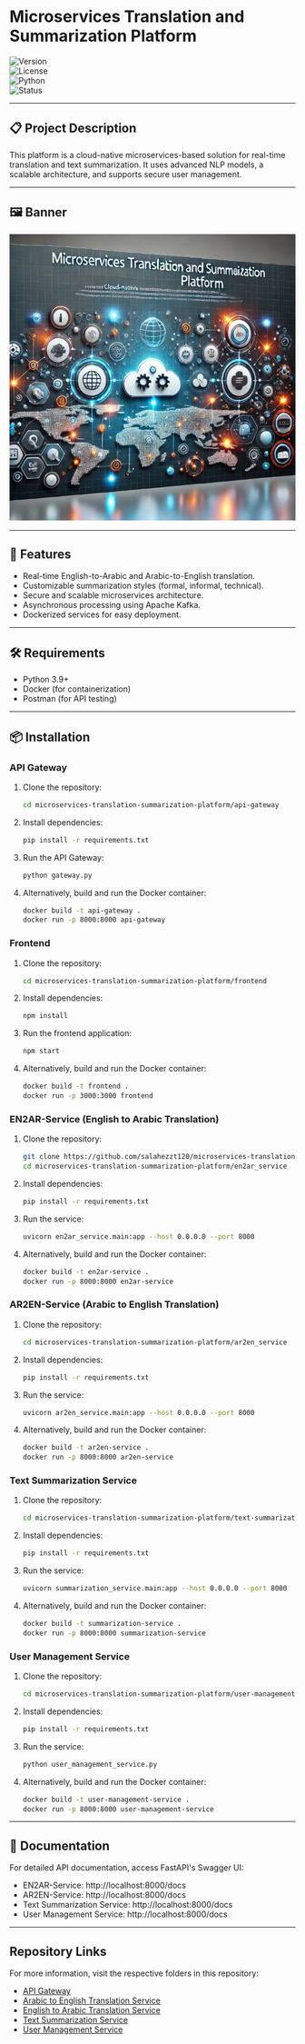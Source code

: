 # **Microservices Translation and Summarization Platform**

![Version](https://img.shields.io/badge/version-1.0-blue)  
![License](https://img.shields.io/badge/license-MIT-green)  
![Python](https://img.shields.io/badge/Python-3.9-orange)  
![Status](https://img.shields.io/badge/status-In_Progress-yellow)

---

## 📋 **Project Description**
This platform is a cloud-native microservices-based solution for real-time translation and text summarization. It uses advanced NLP models, a scalable architecture, and supports secure user management.

---

## 🖼️ **Banner**
![Translation Platform Banner](banner12.png)

---

## 🌟 **Features**
- Real-time English-to-Arabic and Arabic-to-English translation.
- Customizable summarization styles (formal, informal, technical).
- Secure and scalable microservices architecture.
- Asynchronous processing using Apache Kafka.
- Dockerized services for easy deployment.

---

## 🛠️ **Requirements**
- Python 3.9+
- Docker (for containerization)
- Postman (for API testing)

---

## 📦 **Installation**


### **API Gateway**
1. Clone the repository:
    ```bash
    cd microservices-translation-summarization-platform/api-gateway
    ```
2. Install dependencies:
    ```bash
    pip install -r requirements.txt
    ```
3. Run the API Gateway:
    ```bash
    python gateway.py
    ```
4. Alternatively, build and run the Docker container:
    ```bash
    docker build -t api-gateway .
    docker run -p 8000:8000 api-gateway
    ```

### **Frontend**
1. Clone the repository:
    ```bash
    cd microservices-translation-summarization-platform/frontend
    ```
2. Install dependencies:
    ```bash
    npm install
    ```
3. Run the frontend application:
    ```bash
    npm start
    ```
4. Alternatively, build and run the Docker container:
    ```bash
    docker build -t frontend .
    docker run -p 3000:3000 frontend
    ```
### **EN2AR-Service (English to Arabic Translation)**
1. Clone the repository:
    ```bash
    git clone https://github.com/salahezzt120/microservices-translation-summarization-platform.git
    cd microservices-translation-summarization-platform/en2ar_service
    ```
2. Install dependencies:
    ```bash
    pip install -r requirements.txt
    ```
3. Run the service:
    ```bash
    uvicorn en2ar_service.main:app --host 0.0.0.0 --port 8000
    ```
4. Alternatively, build and run the Docker container:
    ```bash
    docker build -t en2ar-service .
    docker run -p 8000:8000 en2ar-service
    ```

### **AR2EN-Service (Arabic to English Translation)**
1. Clone the repository:
    ```bash
    cd microservices-translation-summarization-platform/ar2en_service
    ```
2. Install dependencies:
    ```bash
    pip install -r requirements.txt
    ```
3. Run the service:
    ```bash
    uvicorn ar2en_service.main:app --host 0.0.0.0 --port 8000
    ```
4. Alternatively, build and run the Docker container:
    ```bash
    docker build -t ar2en-service .
    docker run -p 8000:8000 ar2en-service
    ```

### **Text Summarization Service**
1. Clone the repository:
    ```bash
    cd microservices-translation-summarization-platform/text-summarization-service
    ```
2. Install dependencies:
    ```bash
    pip install -r requirements.txt
    ```
3. Run the service:
    ```bash
    uvicorn summarization_service.main:app --host 0.0.0.0 --port 8000
    ```
4. Alternatively, build and run the Docker container:
    ```bash
    docker build -t summarization-service .
    docker run -p 8000:8000 summarization-service
    ```

### **User Management Service**
1. Clone the repository:
    ```bash
    cd microservices-translation-summarization-platform/user-management
    ```
2. Install dependencies:
    ```bash
    pip install -r requirements.txt
    ```
3. Run the service:
    ```bash
    python user_management_service.py
    ```
4. Alternatively, build and run the Docker container:
    ```bash
    docker build -t user-management-service .
    docker run -p 8000:8000 user-management-service
    ```

---

## 📑 **Documentation**
For detailed API documentation, access FastAPI's Swagger UI:
- EN2AR-Service: http://localhost:8000/docs
- AR2EN-Service: http://localhost:8000/docs
- Text Summarization Service: http://localhost:8000/docs
- User Management Service: http://localhost:8000/docs

---

## Repository Links
For more information, visit the respective folders in this repository:
- [API Gateway](https://github.com/Youssef-Sabri/cse363-cloud-computing-Cloud_warriors-Multi-Lang-Microservices/tree/main/api-gateway)
- [Arabic to English Translation Service](https://github.com/Youssef-Sabri/cse363-cloud-computing-Cloud_warriors-Multi-Lang-Microservices/tree/main/ar2en_service)
- [English to Arabic Translation Service](https://github.com/Youssef-Sabri/cse363-cloud-computing-Cloud_warriors-Multi-Lang-Microservices/tree/main/en2ar_service)
- [Text Summarization Service](https://github.com/Youssef-Sabri/cse363-cloud-computing-Cloud_warriors-Multi-Lang-Microservices/tree/main/text-summarization-service)
- [User Management Service](https://github.com/Youssef-Sabri/cse363-cloud-computing-Cloud_warriors-Multi-Lang-Microservices/tree/main/user-management)
```
